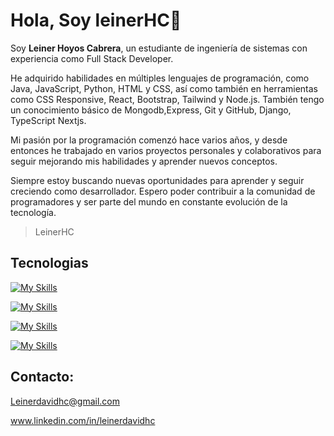 # Hola, Soy leinerHC:wave:

  Soy <strong>Leiner Hoyos Cabrera</strong>, un estudiante de ingeniería de sistemas con experiencia como Full Stack Developer.

He adquirido habilidades en múltiples lenguajes de programación, como Java, JavaScript, Python, HTML y CSS, así como también en herramientas como CSS Responsive, React, Bootstrap, Tailwind y Node.js. También tengo un conocimiento básico de Mongodb,Express, Git y GitHub, Django, TypeScript Nextjs.

Mi pasión por la programación comenzó hace varios años, y desde entonces he trabajado en varios proyectos personales y colaborativos para seguir mejorando mis habilidades y aprender nuevos conceptos.

Siempre estoy buscando nuevas oportunidades para aprender y seguir creciendo como desarrollador. Espero poder contribuir a la comunidad de programadores y ser parte del mundo en constante evolución de la tecnología.

> LeinerHC

## Tecnologias
[![My Skills](https://skills.thijs.gg/icons?i=js,html,css,tailwind)](https://skills.thijs.gg)

[![My Skills](https://skills.thijs.gg/icons?i=bootstrap,java,python,nodejs)](https://skills.thijs.gg)

[![My Skills](https://skills.thijs.gg/icons?i=mongodb,react,express,ts)](https://skills.thijs.gg)

[![My Skills](https://skills.thijs.gg/icons?i=git,github,django,nextjs)](https://skills.thijs.gg)
## Contacto:
Leinerdavidhc@gmail.com

www.linkedin.com/in/leinerdavidhc
